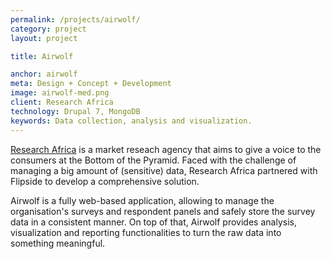 ```yaml
---
permalink: /projects/airwolf/
category: project
layout: project

title: Airwolf

anchor: airwolf
meta: Design + Concept + Development
image: airwolf-med.png
client: Research Africa
technology: Drupal 7, MongoDB
keywords: Data collection, analysis and visualization.
---
```

[Research Africa](http://www.researchafrica.com) is a market reseach agency that aims to give a voice to the consumers at the Bottom of the Pyramid. Faced with the
challenge of managing a big amount of (sensitive) data, Research Africa partnered with Flipside to develop a comprehensive solution.

Airwolf is a fully web-based application, allowing to manage the organisation's surveys and respondent panels and safely store the survey data in a consistent manner. On top of that, Airwolf provides analysis, visualization and reporting functionalities to turn the raw data into something meaningful.